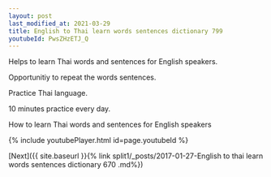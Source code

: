 ```yaml
---
layout: post
last_modified_at: 2021-03-29
title: English to Thai learn words sentences dictionary 799 
youtubeId: PwsZHzETJ_Q
---
```

 
 
Helps to learn Thai words and sentences for English speakers.

Opportunitiy to repeat the words sentences. 

Practice Thai language. 
 
10 minutes practice every day. 
 
How to learn Thai words and sentences for English speakers 
 
{% include youtubePlayer.html id=page.youtubeId %}
 
 
[Next]({{ site.baseurl }}{% link  split1/_posts/2017-01-27-English to thai learn words sentences dictionary 670 .md%})
 
